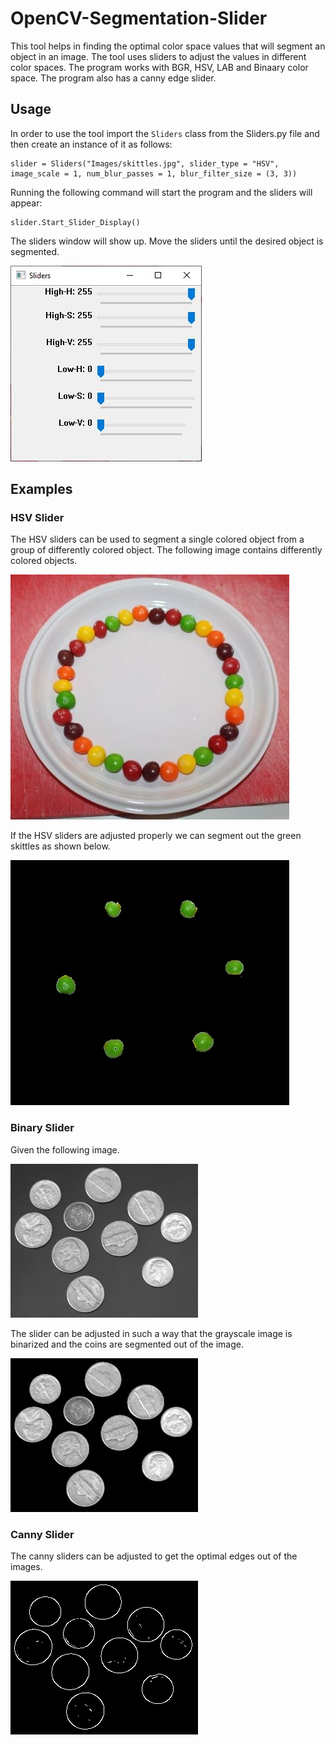 # OpenCV-Segmentation-Slider

This tool helps in finding the optimal color space values that will segment an object in an image. The tool uses sliders to adjust the values in different color spaces. The program works with BGR, HSV, LAB and Binaary color space. The program also has a canny edge slider.

## Usage

In order to use the tool import the ```Sliders``` class from the Sliders.py file and then create an instance of it as follows:

```
slider = Sliders("Images/skittles.jpg", slider_type = "HSV", image_scale = 1, num_blur_passes = 1, blur_filter_size = (3, 3))
```

Running the following command will start the program and the sliders will appear:

```
slider.Start_Slider_Display()
```

The sliders window will show up. Move the sliders until the desired object is segmented.

<img src="Images/Sliders.JPG">

## Examples
### HSV Slider

The HSV sliders can be used to segment a single colored object from a group of differently colored object. The following image contains differently colored objects.

<img src="Images/skittles.jpg">

If the HSV sliders are adjusted properly we can segment out the green skittles as shown below.

<img src="Images/skittles_hsv.jpg">

### Binary Slider

Given the following image.

<img src="Images/coins.png">

The slider can be adjusted in such a way that the grayscale image is binarized and the coins are segmented out of the image.

<img src="Images/coins_bin.jpg">

### Canny Slider

The canny sliders can be adjusted to get the optimal edges out of the images.

<img src="Images/coins_canny.jpg">
